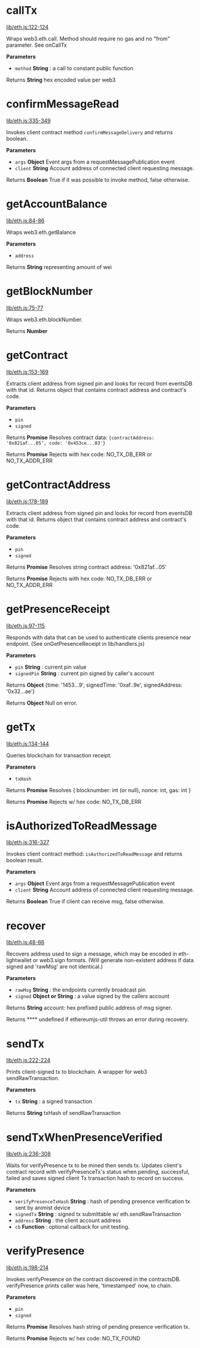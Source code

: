 # callTx

[lib/eth.js:122-124](https://github.com/animist-io/whale-island/blob/99883ba7fd1bbf657371d465106082fa9f77cc6f/lib/eth.js#L122-L124 "Source code on GitHub")

Wraps web3.eth.call. Method should require no gas and no "from" parameter. See onCallTx

**Parameters**

-   `method` **String** : a call to constant public function

Returns **String** hex encoded value per web3

# confirmMessageRead

[lib/eth.js:335-349](https://github.com/animist-io/whale-island/blob/99883ba7fd1bbf657371d465106082fa9f77cc6f/lib/eth.js#L335-L349 "Source code on GitHub")

Invokes client contract method `confirmMessageDelivery` and returns boolean.

**Parameters**

-   `args` **Object** Event args from a requestMessagePublication event
-   `client` **String** Account address of connected client requesting message.

Returns **Boolean** True if it was possible to invoke method, false otherwise.

# getAccountBalance

[lib/eth.js:84-86](https://github.com/animist-io/whale-island/blob/99883ba7fd1bbf657371d465106082fa9f77cc6f/lib/eth.js#L84-L86 "Source code on GitHub")

Wraps web3.eth.getBalance

**Parameters**

-   `address`  

Returns **String** representing amount of wei

# getBlockNumber

[lib/eth.js:75-77](https://github.com/animist-io/whale-island/blob/99883ba7fd1bbf657371d465106082fa9f77cc6f/lib/eth.js#L75-L77 "Source code on GitHub")

Wraps web3.eth.blockNumber.

Returns **Number** 

# getContract

[lib/eth.js:153-169](https://github.com/animist-io/whale-island/blob/99883ba7fd1bbf657371d465106082fa9f77cc6f/lib/eth.js#L153-L169 "Source code on GitHub")

Extracts client address from signed pin and looks for record from eventsDB with that id. Returns object
that contains contract address and contract's code.

**Parameters**

-   `pin`  
-   `signed`  

Returns **Promise** Resolves contract data: `{contractAddress: '0x821af...05', code: '0x453ce...03'}`

Returns **Promise** Rejects with hex code: NO_TX_DB_ERR or NO_TX_ADDR_ERR

# getContractAddress

[lib/eth.js:178-189](https://github.com/animist-io/whale-island/blob/99883ba7fd1bbf657371d465106082fa9f77cc6f/lib/eth.js#L178-L189 "Source code on GitHub")

Extracts client address from signed pin and looks for record from eventsDB with that id. Returns object
that contains contract address and contract's code.

**Parameters**

-   `pin`  
-   `signed`  

Returns **Promise** Resolves string contract address: '0x821af...05'

Returns **Promise** Rejects with hex code: NO_TX_DB_ERR or NO_TX_ADDR_ERR

# getPresenceReceipt

[lib/eth.js:97-115](https://github.com/animist-io/whale-island/blob/99883ba7fd1bbf657371d465106082fa9f77cc6f/lib/eth.js#L97-L115 "Source code on GitHub")

Responds with data that can be used to authenticate clients presence near
endpoint. (See onGetPresenceReceipt in lib/handlers.js)

**Parameters**

-   `pin` **String** : current pin value
-   `signedPin` **String** : current pin signed by caller's account

Returns **Object** {time: '1453...9', signedTime: '0xaf..9e', signedAddress: '0x32...ae'}

Returns **Object** Null on error.

# getTx

[lib/eth.js:134-144](https://github.com/animist-io/whale-island/blob/99883ba7fd1bbf657371d465106082fa9f77cc6f/lib/eth.js#L134-L144 "Source code on GitHub")

Queries blockchain for transaction receipt.

**Parameters**

-   `txHash`  

Returns **Promise** Resolves { blocknumber: int (or null), nonce: int, gas: int }

Returns **Promise** Rejects w/ hex code: NO_TX_DB_ERR

# isAuthorizedToReadMessage

[lib/eth.js:316-327](https://github.com/animist-io/whale-island/blob/99883ba7fd1bbf657371d465106082fa9f77cc6f/lib/eth.js#L316-L327 "Source code on GitHub")

Invokes client contract method: `isAuthorizedToReadMessage` and returns boolean result.

**Parameters**

-   `args` **Object** Event args from a requestMessagePublication event
-   `client` **String** Account address of connected client requesting message.

Returns **Boolean** True if client can receive msg, false otherwise.

# recover

[lib/eth.js:48-66](https://github.com/animist-io/whale-island/blob/99883ba7fd1bbf657371d465106082fa9f77cc6f/lib/eth.js#L48-L66 "Source code on GitHub")

Recovers address used to sign a message, which may be encoded in eth-lightwallet or web3.sign 
formats. (Will generate non-existent address if data signed and 'rawMsg' are not identical.)

**Parameters**

-   `rawMsg` **String** : the endpoints currently broadcast pin
-   `signed` **Object or String** : a value signed by the callers account

Returns **String** account: hex prefixed public address of msg signer.

Returns **** undefined if ethereumjs-util throws an error during recovery.

# sendTx

[lib/eth.js:222-224](https://github.com/animist-io/whale-island/blob/99883ba7fd1bbf657371d465106082fa9f77cc6f/lib/eth.js#L222-L224 "Source code on GitHub")

Prints client-signed tx to blockchain. A wrapper for web3 sendRawTransaction.

**Parameters**

-   `tx` **String** : a signed transaction

Returns **String** txHash of sendRawTransaction

# sendTxWhenPresenceVerified

[lib/eth.js:236-308](https://github.com/animist-io/whale-island/blob/99883ba7fd1bbf657371d465106082fa9f77cc6f/lib/eth.js#L236-L308 "Source code on GitHub")

Waits for verifyPresence tx to be mined then sends tx. Updates client's contract record with 
verifyPresenceTx's status when pending, successful, failed and saves signed client Tx transaction hash to 
record on success.

**Parameters**

-   `verifyPresenceTxHash` **String** : hash of pending presence verification tx sent by animist device
-   `signedTx` **String** : signed tx submittable w/ eth.sendRawTransaction
-   `address` **String** : the client account address
-   `cb` **Function** : optional callback for unit testing.

# verifyPresence

[lib/eth.js:198-214](https://github.com/animist-io/whale-island/blob/99883ba7fd1bbf657371d465106082fa9f77cc6f/lib/eth.js#L198-L214 "Source code on GitHub")

Invokes verifyPresence on the contract discovered in the contractsDB. 
verifyPresence prints caller was here, 'timestamped' now, to chain.

**Parameters**

-   `pin`  
-   `signed`  

Returns **Promise** Resolves hash string of pending presence verification tx.

Returns **Promise** Rejects w/ hex code: NO_TX_FOUND
